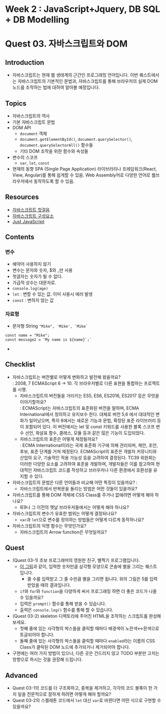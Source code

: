 # Week 2 : JavaScript+Jquery, DB SQL + DB Modelling
# Quest 03. 자바스크립트와 DOM

## Introduction
* 자바스크립트는 현재 웹 생태계의 근간인 프로그래밍 언어입니다. 이번 퀘스트에서는 자바스크립트의 기본적인 문법과, 자바스크립트를 통해 브라우저의 실제 DOM 노드를 조작하는 법에 대하여 알아볼 예정입니다.

## Topics
* 자바스크립트의 역사
* 기본 자바스크립트 문법
* DOM API
  * `document` 객체
  * `document.getElementById()`, `document.querySelector()`, `document.querySelectorAll()` 함수들
  * 기타 DOM 조작을 위한 함수와 속성들
* 변수의 스코프
  * `var`, `let`, `const`
* 현재의 동향
SPA (Single Page Application) 라이브러리나 프레임워크(React, View, Angular)를 통해 쉽게할 수 있음.
Web Assembly어로 다양한 언어로 웹브라우저에서 동작하도록 할 수 있음.

## Resources
* [자바스크립트 첫걸음](https://developer.mozilla.org/ko/docs/Learn/JavaScript/First_steps)
* [자바스크립트 구성요소](https://developer.mozilla.org/ko/docs/Learn/JavaScript/Building_blocks)
* [Just JavaScript](https://justjavascript.com/)

## Contents
### 변수
- 예약어 사용하지 않기
- 변수는 문자와 숫자, $와 _만 사용
- 첫글자는 숫자가 될 수 없다.
- 가급적 상수는 대문자로.
- `console.log(age)`
- `let` : 변할 수 있는 값. 이미 사용시 에러 발생
- `const` : 변하지 않는 값

### 자료형
- 문자형 String
``` "Mike", 'Mike', `Mike` ```
```
const name = "Mike";
const message2 = 'My name is ${name}`;`
```
- 

## Checklist
* 자바스크립트는 버전별로 어떻게 변화하고 발전해 왔을까요?   
:  2008, 7 ECMAScript 6 -> 10. 각 브라우저별로 다른 표현을 통합하는 프로젝트를 시행.
  * 자바스크립트의 버전들을 가리키는 ES5, ES6, ES2016, ES2017 등은 무엇을 이야기할까요?    
  : ECMAScript는 자바스크립트의 표준화된 버전을 말하며, ECMA International에서 정의하고 유지보수 한다. 대체로 버전 5,6 에서 대대적인 변화가 일어났으며, 특히 6에서는 새로운 기능과 문법, 확장된 표준 라이브러리 등이 포함되어 있다. 이 버전에서는 let 및 const 키워드를 사용한 블록 스코프 변수 선언, 화살표 함수, 클래스, 모듈 등과 같은 많은 기능이 도입되었다.
  * 자바스크립트의 표준은 어떻게 제정될까요?   
  : ECMA International이라는 국제 표준화 기구에 의해 관리되며, 제안, 초안, 후보, 표준 단계를 거쳐 제정된다. ECMAScript의 표준은 개발자 커뮤니티와 산업의 요구, 기술적인 적용 가능성 등을 고려하여 결정된다. TC39 위원회는 이러한 다양한 요소를 고려하여 표준을 개발하며, 개발자들은 이를 참고하여 현대적인 자바스크립트 코드를 작성하고 브러우저나 다른 환경에서 호환성을 유지할 수 있다.
* 자바스크립트의 문법은 다른 언어들과 비교해 어떤 특징이 있을까요?
:
  * 자바스크립트에서 반복문을 돌리는 방법은 어떤 것들이 있을까요?
* 자바스크립트를 통해 DOM 객체에 CSS Class를 주거나 없애려면 어떻게 해야 하나요?
  * IE9나 그 이전의 옛날 브라우저들에서는 어떻게 해야 하나요?
* 자바스크립트의 변수가 유효한 범위는 어떻게 결정되나요?
  * `var`과 `let`으로 변수를 정의하는 방법들은 어떻게 다르게 동작하나요?
* 자바스크립트의 익명 함수는 무엇인가요?
  * 자바스크립트의 Arrow function은 무엇일까요?

## Quest
* (Quest 03-1) 초보 프로그래머의 영원한 친구, 별찍기 프로그램입니다.
  * [이 그림](jsStars.png)과 같이, 입력한 숫자만큼 삼각형 모양으로 콘솔에 별을 그리는 퀘스트 입니다.
    * 줄 수를 입력받고 그 줄 수만큼 별을 그리면 됩니다. 위의 그림은 5를 입력받았을 때의 결과입니다.
  * `if`와 `for`와 `function`을 다양하게 써서 프로그래밍 하면 더 좋은 코드가 나올 수 있을까요?
  * 입력은 `prompt()` 함수를 통해 받을 수 있습니다.
  * 출력은 `console.log()` 함수를 통해 할 수 있습니다.
* (Quest 03-2) skeleton 디렉토리에 주어진 HTML을 조작하는 스크립트를 완성해 보세요.
  * 첫째 줄에 있는 사각형의 박스들을 클릭할 때마다 배경색이 노란색↔흰색으로 토글되어야 합니다.
  * 둘째 줄에 있는 사각형의 박스들을 클릭할 때마다 `enabled`라는 이름의 CSS Class가 클릭된 DOM 노드에 추가되거나 제거되어야 합니다.
* 구현에는 여러 가지 방법이 있으나, 다른 곳은 건드리지 않고 TODO 부분만 고치는 방향으로 하시는 것을 권장해 드립니다.

## Advanced
* Quest 03-1의 코드를 더 구조화하고, 중복을 제거하고, 각각의 코드 블록이 한 가지 일을 전문적으로 잘하게 하려면 어떻게 해야 할까요?
* Quest 03-2의 스켈레톤 코드에서 `let` 대신 `var`로 바뀐다면 어떤 식으로 구현할 수 있을까요?
